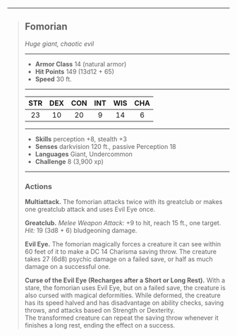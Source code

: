 ***
> ## Fomorian
> *Huge giant, chaotic evil*
> 
> ***
> 
> - **Armor Class** 14 (natural armor)
> - **Hit Points** 149 (13d12 + 65)
> - **Speed** 30 ft.
> 
> ***
> 
> |STR|DEX|CON|INT|WIS|CHA|
> |:---:|:---:|:---:|:---:|:---:|:---:|
> |23|10|20|9|14|6|
> 
> ***
> 
> - **Skills** perception +8, stealth +3
> - **Senses** darkvision 120 ft., passive Perception 18
> - **Languages** Giant, Undercommon
> - **Challenge** 8 (3,900 xp)
> 
> ***
> 
> ### Actions
> **Multiattack.** The fomorian attacks twice with its greatclub or makes one greatclub attack and uses Evil Eye once.
> 
> **Greatclub.** *Melee Weapon Attack:* +9 to hit, reach 15 ft., one target. *Hit:* 19 (3d8 + 6) bludgeoning damage.
> 
> **Evil Eye.** The fomorian magically forces a creature it can see within 60 feet of it to make a DC 14 Charisma saving throw. The creature takes 27 (6d8) psychic damage on a failed save, or half as much damage on a successful one.
> 
> **Curse of the Evil Eye (Recharges after a Short or Long Rest).** With a stare, the fomorian uses Evil Eye, but on a failed save, the creature is also cursed with magical deformities. While deformed, the creature has its speed halved and has disadvantage on ability checks, saving throws, and attacks based on Strength or Dexterity.  
> The transformed creature can repeat the saving throw whenever it finishes a long rest, ending the effect on a success.